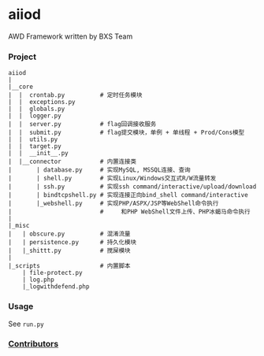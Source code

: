 # aiiod

AWD Framework written by BXS Team

### Project

```
aiiod
|
|__core
|  |  crontab.py          # 定时任务模块
|  |  exceptions.py
|  |  globals.py
|  |  logger.py
|  |  server.py           # flag回调接收服务
|  |  submit.py           # flag提交模块，单例 + 单线程 + Prod/Cons模型
|  |  utils.py
|  |  target.py
|  |  __init__.py
|  |__connector           # 内置连接类
|       | database.py     # 实现MySQL, MSSQL连接、查询
|       | shell.py        # 实现Linux/Windows交互式R/W流量转发
|       | ssh.py          # 实现ssh command/interactive/upload/download
|       | bindtcpshell.py # 实现连接正向bind_shell command/interactive
|       |_webshell.py     # 实现PHP/ASPX/JSP等WebShell命令执行
|                         #     和PHP WebShell文件上传、PHP冰蝎马命令执行   
|
|_misc
|   | obscure.py          # 混淆流量
|   | persistence.py      # 持久化模块
|   |_shittt.py           # 搅屎模块
|
|_scripts                 # 内置脚本
    | file-protect.py
    | log.php
    |_logwithdefend.php
```

### Usage

See `run.py`

### [Contributors](https://github.com/BXS-Team/aiiod/graphs/contributors)
